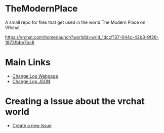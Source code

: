 # TheModernPlace
A small repo for files that get used in the world The Modern Place on VRchat

<a href="https://vrchat.com/home/launch?worldId=wrld_1dccf137-044c-42b3-9f26-1873fbbe7bc8">https://vrchat.com/home/launch?worldId=wrld_1dccf137-044c-42b3-9f26-1873fbbe7bc8</a>

# Main Links
- <a href="https://skyfreezer.github.io/TheModernPlace/ChangeLog.html">Change Log Webpage</a>
- <a href="https://skyfreezer.github.io/TheModernPlace/ChangeLog.json">Change Log JSON</a>

# Creating a Issue about the vrchat world
- <a href="https://github.com/skyfreezer/TheModernPlace/issues/new/choose">Create a new Issue</a>
